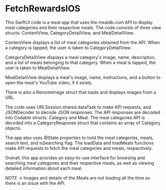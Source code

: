 # FetchRewardsIOS

This SwiftUI code is a meal app that uses the mealdb.com API to display meal categories and their respective meals. The code consists of three view structs: ContentView, CategoryDetailView, and MealDetailView.

ContentView displays a list of meal categories obtained from the API. When a category is tapped, the user is taken to CategoryDetailView.

CategoryDetailView displays a meal category's image, name, description, and a list of meals belonging to that category. When a meal is tapped, the user is taken to MealDetailView.

MealDetailView displays a meal's image, name, instructions, and a button to open the meal's YouTube video, if it exists.

There is also a RemoteImage struct that loads and displays images from a URL.

The code uses URLSession.shared.dataTask to make API requests, and JSONDecoder to decode JSON responses. The API responses are decoded into Codable structs: Category and Meal. The meal categories API is decoded into a CategoryResponse struct that contains an array of Category objects.

The app also uses @State properties to hold the meal categories, meals, search text, and isSearching flag. The loadData and loadMeals functions make API requests to fetch the meal categories and meals, respectively.

Overall, this app provides an easy-to-use interface for browsing and searching meal categories and their respective meals, as well as viewing detailed information about each meal.

*NOTE* -> Images and details of the Meals are not loading all the time as there is an issue with the API.
